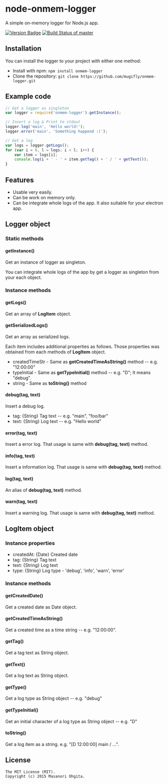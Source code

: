 # node-onmem-logger
A simple on-memory logger for Node.js app.

[![Version Badge](https://badge.fury.io/js/onmem-logger.svg)](https://badge.fury.io/js/onmem-logger)
[![Build Status of master](https://travis-ci.org/mugifly/node-onmem-logger.svg?branch=master)](https://travis-ci.org/mugifly/node-onmem-logger)

## Installation

You can install the logger to your project with either one method:

* Install with npm: ``npm install onmem-logger``
* Clone the repository: ``git clone https://github.com/mugifly/onmem-logger.git``

## Example code
```js
// Get a logger as singleton
var logger = require('onmem-logger').getInstance();

// Insert a log & Print to stdout
logger.log('main', 'Hello world!');
logger.error('main', 'Something happend :(');

// Get a log
var logs = logger.getLogs();
for (var i = 0, l = logs; i < l; i++) {
	var item = logs[i];
	console.log(i + ' - ' + item.getTag() + ' / ' + getText());
}
```

## Features
* Usable very easily.
* Can be work on memory only.
* Can be integrate whole logs of the app. It also suitable for your electron app.

## Logger object

### Static methods

#### getInstance()
Get an instance of logger as singleton.

You can integrate whole logs of the app by get a logger as singleton from your each object.

### Instance methods

#### getLogs()
Get an array of **LogItem** object.

#### getSerializedLogs()
Get an array as serialized logs.

Each item includes additional properties as follows. Those properties was obtained from each methods of **LogItem** object.

* createdTimeStr - Same as **getCreatedTimeAsString()** method -- e.g. "12:00:00"
* typeInitial - Same as **getTypeInitial()** method -- e.g. "D"; It means "debug".
* string - Same as **toString()** method

#### debug(tag, text)
Insert a debug log.

* tag: {String} Tag text -- e.g. "main", "foo/bar"
* text: {String} Log text -- e.g. "Hello world"

#### error(tag, text)
Insert a error log. That usage is same with **debug(tag, text)** method.

#### info(tag, text)
Insert a information log. That usage is same with **debug(tag, text)** method.

#### log(tag, text)
An alias of **debug(tag, text)** method.

#### warn(tag, text)
Insert a warning log. That usage is same with **debug(tag, text)** method.

## LogItem object

### Instance properties
* createdAt: {Date} Created date
* tag: {String} Tag text
* text: {String} Log text
* type: {String} Log type - 'debug', 'info', 'warn', 'error'

### Instance methods

#### getCreatedDate()
Get a created date as Date object.

#### getCreatedTimeAsString()
Get a created time as a time string -- e.g. "12:00:00".

#### getTag()
Get a tag text as String object.

#### getText()
Get a log text as String object.

#### getType()
Get a log type as String object -- e.g. "debug"

#### getTypeInitial()
Get an initial character of a log type as String object -- e.g. "D"

#### toString()
Get a log item as a string. e.g. "[D 12:00:00] main / ...".

## License
```
The MIT License (MIT).
Copyright (c) 2015 Masanori Ohgita.
```
